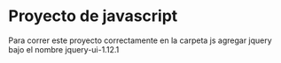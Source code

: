 # Proyecto de javascript
Para correr este proyecto correctamente en la carpeta js agregar jquery bajo el nombre jquery-ui-1.12.1